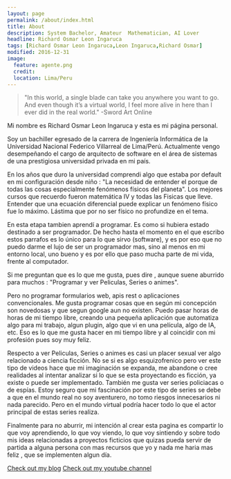 ```yaml
---
layout: page
permalink: /about/index.html
title: About
description: System Bachelor, Amateur  Mathematician, AI Lover
headline: Richard Osmar Leon Ingaruca
tags: [Richard Osmar Leon Ingaruca,Leon Ingaruca,Richard Osmar]
modified: 2016-12-31
image:
  feature: agente.png
  credit: 
  location: Lima/Peru  
---
```


>"In this world, a single blade can take you anywhere you want to go. And even though it’s a virtual world, I feel more alive in here than I ever did in the real world."
-Sword Art Online

Mi nombre es Richard Osmar Leon Ingaruca y esta es mi página personal. 

Soy un bachiller egresado de la carrera de Ingeniería Informática de la Universidad Nacional Federico Villarreal de Lima/Perú. Actualmente vengo desempeñando el cargo de arquitecto de software en el área de sistemas de una prestigiosa universidad privada en mi país.

En los años que duro la universidad comprendi algo que estaba por default en mi configuración desde niño : "La necesidad de entender el porque de todas las cosas especialmente fenómenos físicos del planeta". Los mejores cursos que recuerdo fueron matemática IV y todas las Fisicas que lleve. Entender que una ecuación diferencial puede explicar un fenómeno físico fue lo máximo. Lástima que por no ser físico no profundize en el tema.

En esta etapa tambien aprendí a programar. Es como si hubiera estado destinado a ser programador. De hecho hasta el momento en el que escribo estos parrafos es lo único para lo que sirvo (software), y es por eso que no puedo darme el lujo de ser un programador mas, sino al menos en mi entorno local, uno bueno y es por ello que paso mucha parte de mi vida, frente al computador.

Si me preguntan que es lo que me gusta, pues dire , aunque suene aburrido para muchos : "Programar y ver Peliculas, Series o animes". 

Pero no programar formularios web, apis rest o aplicaciones convencionales.  Me gusta programar cosas que en según mi concepción son novedosas y que segun google aun no existen. Puedo pasar horas de horas de mi tiempo libre, creando una pequeña aplicación que automatiza algo para mi trabajo, algun plugin, algo que vi en una película, algo de IA, etc. Eso es lo que me gusta hacer en mi tiempo libre y al coincidir con mi profesión pues soy muy feliz.

Respecto a ver Peliculas, Series o animes es casi un placer sexual ver algo relacionado a ciencia ficción. No se si es algo esquizofrenico pero ver este tipo de videos hace que mi imaginación se expanda, me abandone o cree realidades al intentar analizar si lo que se esta proyectando es ficción, ya existe o puede ser implementado. También me gusta ver series policiacas o de espías. Estoy seguro que mi fascinación por este tipo de series se debe a que en el mundo real no soy aventurero, no tomo riesgos innecesarios ni nada parecido. Pero en el mundo virtual podría hacer todo lo que el actor principal de estas series realiza.

Finalmente para no aburrir, mi intención al crear esta pagina es compartir lo que voy aprendiendo, lo que voy viendo, lo que voy sintiendo y sobre todo mis ideas relacionadas a proyectos ficticios que quizas pueda servir de partida a alguna persona con mas recursos que yo y nada me haria mas feliz , que se implementen algun día.

<a markdown="0" href="{{ site.url }}" class="btn">Check out my blog</a> 
<a markdown="0" href="https://www.youtube.com/user/ZERL1NG" class="btn">Check out my youtube channel</a> 
